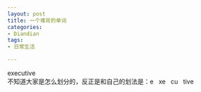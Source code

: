 ```yaml
---
layout: post
title: 一个难背的单词
categories:
- Diandian
tags:
- 日常生活

---
```

executive
<br />不知道大家是怎么划分的，反正是和自己的划法是：e&nbsp;&nbsp; xe&nbsp;&nbsp; cu&nbsp;&nbsp; tive